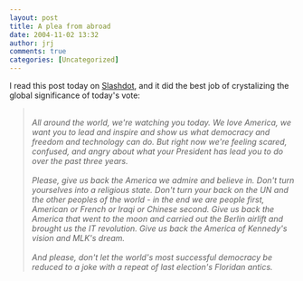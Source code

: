 ```yaml
---
layout: post
title: A plea from abroad
date: 2004-11-02 13:32
author: jrj
comments: true
categories: [Uncategorized]
---
```

I read this post today on <a href="http://politics.slashdot.org/politics/04/11/02/1413214.shtml?tid=219" target="_blank">Slashdot</a>, and it did the best job of crystalizing the global significance of today's vote:<br /><blockquote>*<br />All around the world, we're watching you today. We love America, we want you to lead and inspire and show us what democracy and freedom and technology can do. But right now we're feeling scared, confused, and angry about what your President has lead you to do over the past three years.<br /><br />Please, give us back the America we admire and believe in. Don't turn yourselves into a religious state. Don't turn your back on the UN and the other peoples of the world - in the end we are people first, American or French or Iraqi or Chinese second. Give us back the America that went to the moon and carried out the Berlin airlift and brought us the IT revolution. Give us back the America of Kennedy's vision and MLK's dream.<br /><br />And please, don't let the world's most successful democracy be reduced to a joke with a repeat of last election's Floridan antics.<br />*</blockquote>
